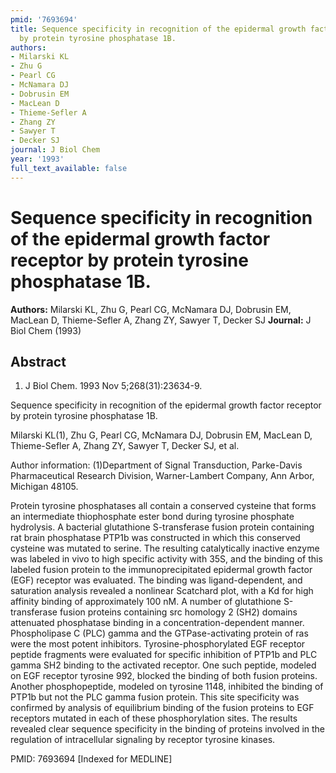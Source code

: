 ```yaml
---
pmid: '7693694'
title: Sequence specificity in recognition of the epidermal growth factor receptor
  by protein tyrosine phosphatase 1B.
authors:
- Milarski KL
- Zhu G
- Pearl CG
- McNamara DJ
- Dobrusin EM
- MacLean D
- Thieme-Sefler A
- Zhang ZY
- Sawyer T
- Decker SJ
journal: J Biol Chem
year: '1993'
full_text_available: false
---
```


# Sequence specificity in recognition of the epidermal growth factor receptor by protein tyrosine phosphatase 1B.
**Authors:** Milarski KL, Zhu G, Pearl CG, McNamara DJ, Dobrusin EM, MacLean D, Thieme-Sefler A, Zhang ZY, Sawyer T, Decker SJ
**Journal:** J Biol Chem (1993)

## Abstract

1. J Biol Chem. 1993 Nov 5;268(31):23634-9.

Sequence specificity in recognition of the epidermal growth factor receptor by 
protein tyrosine phosphatase 1B.

Milarski KL(1), Zhu G, Pearl CG, McNamara DJ, Dobrusin EM, MacLean D, 
Thieme-Sefler A, Zhang ZY, Sawyer T, Decker SJ, et al.

Author information:
(1)Department of Signal Transduction, Parke-Davis Pharmaceutical Research 
Division, Warner-Lambert Company, Ann Arbor, Michigan 48105.

Protein tyrosine phosphatases all contain a conserved cysteine that forms an 
intermediate thiophosphate ester bond during tyrosine phosphate hydrolysis. A 
bacterial glutathione S-transferase fusion protein containing rat brain 
phosphatase PTP1b was constructed in which this conserved cysteine was mutated 
to serine. The resulting catalytically inactive enzyme was labeled in vivo to 
high specific activity with 35S, and the binding of this labeled fusion protein 
to the immunoprecipitated epidermal growth factor (EGF) receptor was evaluated. 
The binding was ligand-dependent, and saturation analysis revealed a nonlinear 
Scatchard plot, with a Kd for high affinity binding of approximately 100 nM. A 
number of glutathione S-transferase fusion proteins containing src homology 2 
(SH2) domains attenuated phosphatase binding in a concentration-dependent 
manner. Phospholipase C (PLC) gamma and the GTPase-activating protein of ras 
were the most potent inhibitors. Tyrosine-phosphorylated EGF receptor peptide 
fragments were evaluated for specific inhibition of PTP1b and PLC gamma SH2 
binding to the activated receptor. One such peptide, modeled on EGF receptor 
tyrosine 992, blocked the binding of both fusion proteins. Another 
phosphopeptide, modeled on tyrosine 1148, inhibited the binding of PTP1b but not 
the PLC gamma fusion protein. This site specificity was confirmed by analysis of 
equilibrium binding of the fusion proteins to EGF receptors mutated in each of 
these phosphorylation sites. The results revealed clear sequence specificity in 
the binding of proteins involved in the regulation of intracellular signaling by 
receptor tyrosine kinases.

PMID: 7693694 [Indexed for MEDLINE]
